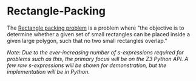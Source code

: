 # Rectangle-Packing

The [Rectangle packing problem](https://en.wikipedia.org/wiki/Rectangle_packing) is a problem where "the objective is to determine whether a given set of small rectangles can be placed inside a given large polygon, such that no two small rectangles overlap."

_Note: Due to the ever-increasing number of s-expressions required for problems such as this, the primary focus will be on the Z3 Python API. A few raw s-expressions will be shown for demonstration, but the implementation will be in Python._

